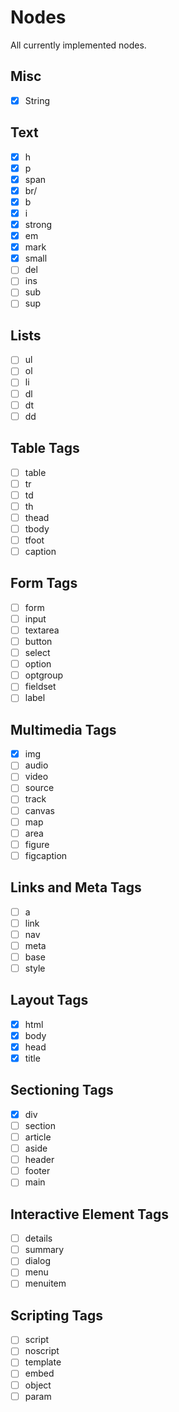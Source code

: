 # Nodes

All currently implemented nodes.

## Misc

- [x] String

## Text

- [x] h
- [x] p
- [x] span
- [x] br/
- [x] b
- [x] i
- [x] strong
- [x] em
- [x] mark
- [x] small
- [ ] del
- [ ] ins
- [ ] sub
- [ ] sup

## Lists

- [ ] ul
- [ ] ol
- [ ] li
- [ ] dl
- [ ] dt
- [ ] dd

## Table Tags

- [ ] table
- [ ] tr
- [ ] td
- [ ] th
- [ ] thead
- [ ] tbody
- [ ] tfoot
- [ ] caption

## Form Tags

- [ ] form
- [ ] input
- [ ] textarea
- [ ] button
- [ ] select
- [ ] option
- [ ] optgroup
- [ ] fieldset
- [ ] label

## Multimedia Tags

- [x] img
- [ ] audio
- [ ] video
- [ ] source
- [ ] track
- [ ] canvas
- [ ] map
- [ ] area
- [ ] figure
- [ ] figcaption

## Links and Meta Tags

- [ ] a
- [ ] link
- [ ] nav
- [ ] meta
- [ ] base
- [ ] style

## Layout Tags

- [x] html
- [x] body
- [x] head
- [x] title

## Sectioning Tags

- [x] div
- [ ] section
- [ ] article
- [ ] aside
- [ ] header
- [ ] footer
- [ ] main

## Interactive Element Tags

- [ ] details
- [ ] summary
- [ ] dialog
- [ ] menu
- [ ] menuitem

## Scripting Tags

- [ ] script
- [ ] noscript
- [ ] template
- [ ] embed
- [ ] object
- [ ] param
